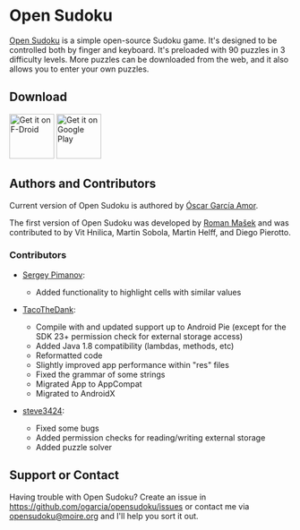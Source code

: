 # Open Sudoku


[Open Sudoku](https://opensudoku.moire.org/) is a simple open-source Sudoku game.
It's designed to be controlled both by finger and keyboard.
It's preloaded with 90 puzzles in 3 difficulty levels.
More puzzles can be downloaded from the web, and it also allows you to enter your own puzzles.

## Download

[<img src="https://fdroid.gitlab.io/artwork/badge/get-it-on.png"
      alt="Get it on F-Droid"
      height="80">](https://f-droid.org/packages/org.moire.opensudoku/)
[<img src="https://play.google.com/intl/en_us/badges/images/generic/en_badge_web_generic.png"
      alt="Get it on Google Play"
      height="80">](https://play.google.com/store/apps/details?id=org.moire.opensudoku)


## Authors and Contributors

Current version of Open Sudoku is authored by [Óscar García Amor](https://ogarcia.me/).

The first version of Open Sudoku was developed by [Roman Mašek](https://github.com/romario333) and
was contributed to by Vit Hnilica, Martin Sobola, Martin Helff, and Diego Pierotto.


### Contributors

* [Sergey Pimanov](https://github.com/spimanov):
	* Added functionality to highlight cells with similar values

* [TacoTheDank](https://github.com/TacoTheDank):
	* Compile with and updated support up to Android Pie (except for the SDK 23+ permission check for external storage access)
	* Added Java 1.8 compatibility (lambdas, methods, etc)
	* Reformatted code
	* Slightly improved app performance within "res" files
	* Fixed the grammar of some strings
	* Migrated App to AppCompat
	* Migrated to AndroidX

* [steve3424](https://github.com/steve3424):
	* Fixed some bugs
	* Added permission checks for reading/writing external storage
	* Added puzzle solver


## Support or Contact

Having trouble with Open Sudoku? Create an issue in https://github.com/ogarcia/opensudoku/issues or contact me via opensudoku@moire.org and I'll help you sort it out.
